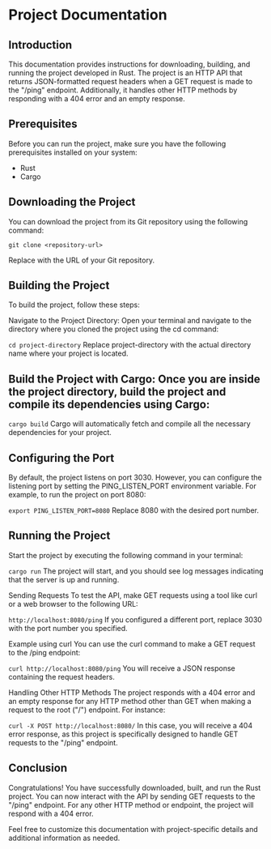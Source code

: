 # Project Documentation

## Introduction
This documentation provides instructions for downloading, building, and running the project developed in Rust. The project is an HTTP API that returns JSON-formatted request headers when a GET request is made to the "/ping" endpoint. Additionally, it handles other HTTP methods by responding with a 404 error and an empty response.

## Prerequisites
Before you can run the project, make sure you have the following prerequisites installed on your system:
- Rust
- Cargo

## Downloading the Project
You can download the project from its Git repository using the following command:

`git clone <repository-url> `

Replace <repository-url> with the URL of your Git repository.

## Building the Project
To build the project, follow these steps:

Navigate to the Project Directory: Open your terminal and navigate to the directory where you cloned the project using the cd command:

`cd project-directory`
Replace project-directory with the actual directory name where your project is located.

## Build the Project with Cargo: Once you are inside the project directory, build the project and compile its dependencies using Cargo:

`cargo build`
Cargo will automatically fetch and compile all the necessary dependencies for your project.

## Configuring the Port
By default, the project listens on port 3030. However, you can configure the listening port by setting the PING_LISTEN_PORT environment variable. For example, to run the project on port 8080:

`export PING_LISTEN_PORT=8080`
Replace 8080 with the desired port number.

## Running the Project
Start the project by executing the following command in your terminal:

`cargo run`
The project will start, and you should see log messages indicating that the server is up and running.

Sending Requests
To test the API, make GET requests using a tool like curl or a web browser to the following URL:

`http://localhost:8080/ping`
If you configured a different port, replace 3030 with the port number you specified.

Example using curl
You can use the curl command to make a GET request to the /ping endpoint:

`curl http://localhost:8080/ping`
You will receive a JSON response containing the request headers.

Handling Other HTTP Methods
The project responds with a 404 error and an empty response for any HTTP method other than GET when making a request to the root ("/") endpoint. For instance:

`curl -X POST http://localhost:8080/`
In this case, you will receive a 404 error response, as this project is specifically designed to handle GET requests to the "/ping" endpoint.

## Conclusion
Congratulations! You have successfully downloaded, built, and run the Rust project. You can now interact with the API by sending GET requests to the "/ping" endpoint. For any other HTTP method or endpoint, the project will respond with a 404 error.

Feel free to customize this documentation with project-specific details and additional information as needed.
